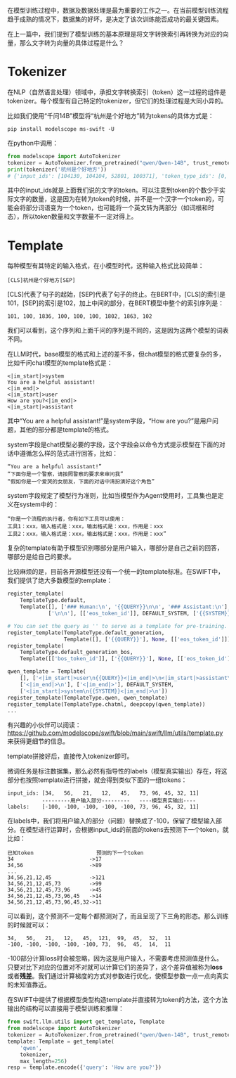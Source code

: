 在模型训练过程中，数据及数据处理是最为重要的工作之一。在当前模型训练流程趋于成熟的情况下，数据集的好坏，是决定了该次训练能否成功的最关键因素。

在上一篇中，我们提到了模型训练的基本原理是将文字转换索引再转换为对应的向量，那么文字转为向量的具体过程是什么？

# Tokenizer

在NLP（自然语言处理）领域中，承担文字转换索引（token）这一过程的组件是tokenizer。每个模型有自己特定的tokenizer，但它们的处理过程是大同小异的。

比如我们使用“千问14B”模型将“杭州是个好地方”转为tokens的具体方式是：

```shell
pip install modelscope ms-swift -U
```

在python中调用：

```python
from modelscope import AutoTokenizer
tokenizer = AutoTokenizer.from_pretrained("qwen/Qwen-14B", trust_remote_code=True)
print(tokenizer('杭州是个好地方'))
# {'input_ids': [104130, 104104, 52801, 100371], 'token_type_ids': [0, 0, 0, 0], 'attention_mask': [1, 1, 1, 1]}
```

其中的input_ids就是上面我们说的文字的token。可以注意到token的个数少于实际文字的数量，这是因为在转为token的时候，并不是一个汉字一个token的，可能会将部分词语变为一个token，也可能将一个英文转为两部分（如词根和时态），所以token数量和文字数量不一定对得上。

# Template

每种模型有其特定的输入格式，在小模型时代，这种输入格式比较简单：

```text
[CLS]杭州是个好地方[SEP]
```

[CLS]代表了句子的起始，[SEP]代表了句子的终止。在BERT中，[CLS]的索引是101，[SEP]的索引是102，加上中间的部分，在BERT模型中整个的索引序列是：

```text
101, 100, 1836, 100, 100, 100, 1802, 1863, 102
```

我们可以看到，这个序列和上面千问的序列是不同的，这是因为这两个模型的词表不同。

在LLM时代，base模型的格式和上述的差不多，但chat模型的格式要复杂的多，比如千问chat模型的template格式是：

```text
<|im_start|>system
You are a helpful assistant!
<|im_end|>
<|im_start|>user
How are you?<|im_end|>
<|im_start|>assistant
```

其中“You are a helpful assistant!”是system字段，“How are you?”是用户问题，其他的部分都是template的格式。

system字段是chat模型必要的字段，这个字段会以命令方式提示模型在下面的对话中遵循怎么样的范式进行回答，比如：

```text
“You are a helpful assistant!”
“下面你是一个警察，请按照警察的要求来审问我”
“假如你是一个爱哭的女朋友，下面的对话中清扮演好这个角色”
```

system字段规定了模型行为准则，比如当模型作为Agent使用时，工具集也是定义在system中的：

```text
“你是一个流程的执行者，你有如下工具可以使用：
工具1：xxx，输入格式是：xxx，输出格式是：xxx，作用是：xxx
工具2：xxx，输入格式是：xxx，输出格式是：xxx，作用是：xxx”
```

复杂的template有助于模型识别哪部分是用户输入，哪部分是自己之前的回答，哪部分是给自己的要求。

比较麻烦的是，目前各开源模型还没有一个统一的template标准。在SWIFT中，我们提供了绝大多数模型的template：

```python
register_template(
    TemplateType.default,
    Template([], ['### Human:\n', '{{QUERY}}\n\n', '### Assistant:\n'],
             ['\n\n'], [['eos_token_id']], DEFAULT_SYSTEM, ['{{SYSTEM}}\n\n']))

# You can set the query as '' to serve as a template for pre-training.
register_template(TemplateType.default_generation,
                  Template([], ['{{QUERY}}'], None, [['eos_token_id']]))
register_template(
    TemplateType.default_generation_bos,
    Template([['bos_token_id']], ['{{QUERY}}'], None, [['eos_token_id']]))

qwen_template = Template(
    [], ['<|im_start|>user\n{{QUERY}}<|im_end|>\n<|im_start|>assistant\n'],
    ['<|im_end|>\n'], ['<|im_end|>'], DEFAULT_SYSTEM,
    ['<|im_start|>system\n{{SYSTEM}}<|im_end|>\n'])
register_template(TemplateType.qwen, qwen_template)
register_template(TemplateType.chatml, deepcopy(qwen_template))
...
```

有兴趣的小伙伴可以阅读：https://github.com/modelscope/swift/blob/main/swift/llm/utils/template.py 来获得更细节的信息。

template拼接好后，直接传入tokenizer即可。

微调任务是标注数据集，那么必然有指导性的labels（模型真实输出）存在，将这部分也按照template进行拼接，就会得到类似下面的一组tokens：

```text
input_ids: [34,   56,   21,   12,   45,   73, 96, 45, 32, 11]
           ---------用户输入部分---------   ----模型真实输出----
labels:    [-100, -100, -100, -100, -100, 73, 96, 45, 32, 11]
```

在labels中，我们将用户输入的部分（问题）替换成了-100，保留了模型输入部分。在模型进行运算时，会根据input_ids的前面的tokens去预测下一个token，就比如：

```text
已知token                    预测的下一个token
34                        ->17
34,56                     ->89
...
34,56,21,12,45            ->121
34,56,21,12,45,73         ->99
34,56,21,12,45,73,96      ->45
34,56,21,12,45,73,96,45   ->14
34,56,21,12,45,73,96,45,32->11
```

可以看到，这个预测不一定每个都预测对了，而且呈现了下三角的形态。那么训练的时候就可以：

```text
34,   56,   21,   12,   45,  121,  99,  45,  32,  11
-100, -100, -100, -100, -100, 73,  96,  45,  14,  11
```

-100部分计算loss时会被忽略，因为这是用户输入，不需要考虑预测值是什么。只要对比下对应的位置对不对就可以计算它们的差异了，这个差异值被称为**loss**或者**残差**。我们通过计算梯度的方式对参数进行优化，使模型参数一点一点向真实的未知值靠近。

在SWIFT中提供了根据模型类型构造template并直接转为token的方法，这个方法输出的结构可以直接用于模型训练和推理：

```python
from swift.llm.utils import get_template, Template
from modelscope import AutoTokenizer
tokenizer = AutoTokenizer.from_pretrained("qwen/Qwen-14B", trust_remote_code=True)
template: Template = get_template(
    'qwen',
    tokenizer,
    max_length=256)
resp = template.encode({'query': 'How are you?'})
```

